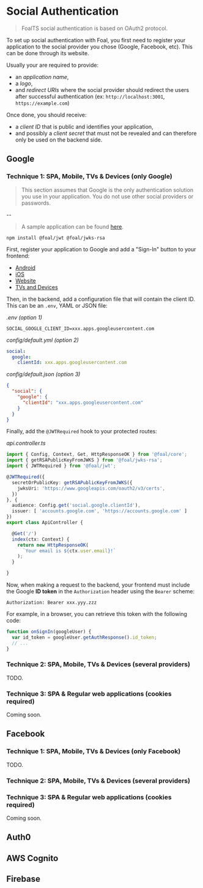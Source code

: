 # Social Authentication

> FoalTS social authentication is based on OAuth2 protocol.

To set up social authentication with Foal, you first need to register your application to the social provider you chose (Google, Facebook, etc). This can be done through its website.

Usually your are required to provide:
- an *application name*,
- a *logo*,
- and *redirect URIs* where the social provider should redirect the users after successful authentication (ex: `http://localhost:3001`, `https://example.com`)

Once done, you should receive:
- a *client ID* that is public and identifies your application,
- and possibly a *client secret* that must not be revealed and can therefore only be used on the backend side.

## Google

### Technique 1: SPA, Mobile, TVs & Devices (only Google)

> This section assumes that Google is the only authentication solution you use in your application. You do not use other social providers or passwords.

--

> A sample application can be found [here](https://github.com/FoalTS/foal/tree/master/samples/google-auth).

```
npm install @foal/jwt @foal/jwks-rsa
```

First, register your application to Google and add a "Sign-In" button to your frontend:
  - [Android](https://developers.google.com/identity/sign-in/android/start)
  - [iOS](https://developers.google.com/identity/sign-in/ios/start?ver=objc)
  - [Website](https://developers.google.com/identity/sign-in/web/sign-in)
  - [TVs and Devices](https://developers.google.com/identity/sign-in/devices)

Then, in the backend, add a configuration file that will contain the client ID. This can be an `.env`, YAML or JSON file:

*.env (option 1)*
```
SOCIAL_GOOGLE_CLIENT_ID=xxx.apps.googleusercontent.com
```

*config/default.yml (option 2)*
```yaml
social:
  google:
    clientId: xxx.apps.googleusercontent.com
```

*config/default.json (option 3)*
```json
{
  "social": {
    "google": {
      "clientId": "xxx.apps.googleusercontent.com"
    }
  }
}
```

Finally, add the `@JWTRequired` hook to your protected routes:

*api.controller.ts*
```typescript
import { Config, Context, Get, HttpResponseOK } from '@foal/core';
import { getRSAPublicKeyFromJWKS } from '@foal/jwks-rsa';
import { JWTRequired } from '@foal/jwt';

@JWTRequired({
  secretOrPublicKey: getRSAPublicKeyFromJWKS({
    jwksUri: 'https://www.googleapis.com/oauth2/v3/certs',
  })
}, {
  audience: Config.get('social.google.clientId'),
  issuer: [ 'accounts.google.com', 'https://accounts.google.com' ]
})
export class ApiController {

  @Get('/')
  index(ctx: Context) {
    return new HttpResponseOK(
      `Your email is ${ctx.user.email}!`
    );
  }

}
```

Now, when making a request to the backend, your frontend must include the Google **ID token** in the `Authorization` header using the `Bearer` scheme:

```
Authorization: Bearer xxx.yyy.zzz
```

For example, in a browser, you can retrieve this token with the following code:

```javascript
function onSignIn(googleUser) {
  var id_token = googleUser.getAuthResponse().id_token;
  // ...
}
```

### Technique 2: SPA, Mobile, TVs & Devices (several providers)

TODO.

### Technique 3: SPA & Regular web applications (cookies required)


Coming soon.

## Facebook

### Technique 1: SPA, Mobile, TVs & Devices (only Facebook)

TODO.

### Technique 2: SPA, Mobile, TVs & Devices (several providers)

### Technique 3: SPA & Regular web applications (cookies required)

Coming soon.

## Auth0

## AWS Cognito

## Firebase